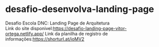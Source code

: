 # desafio-desenvolva-landing-page
Desafio Escola DNC: Landing Page de Arquitetura
<br>
Link do site disponivel:https://desafio-landing-page-vitor-ortega.netlify.app/
Link da planilha de registro de informações:https://shorturl.at/ioMV2
